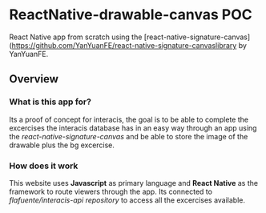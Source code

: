 # ReactNative-drawable-canvas POC
React Native app from scratch using the [react-native-signature-canvas](https://github.com/YanYuanFE/react-native-signature-canvaslibrary 
by YanYuanFE. 

## Overview
 
### What is this app for?
 
Its a proof of concept for interacis, the goal is to be able to complete the excercises the interacis database has in an easy way through an app using the *react-native-signature-canvas* and be able to store the image of the drawable plus the bg excercise.
 
### How does it work
 
This website uses **Javascript** as primary language and **React Native** as the framework to route viewers through the app. Its connected to *flafuente/interacis-api repository* to access all the excercises available.


